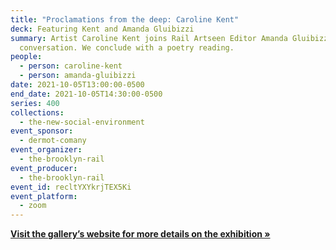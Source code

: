 ```yaml
---
title: "Proclamations from the deep: Caroline Kent"
deck: Featuring Kent and Amanda Gluibizzi
summary: Artist Caroline Kent joins Rail Artseen Editor Amanda Gluibizzi for a
  conversation. We conclude with a poetry reading.
people:
  - person: caroline-kent
  - person: amanda-gluibizzi
date: 2021-10-05T13:00:00-0500
end_date: 2021-10-05T14:30:00-0500
series: 400
collections:
  - the-new-social-environment
event_sponsor:
  - dermot-comany
event_organizer:
  - the-brooklyn-rail
event_producer:
  - the-brooklyn-rail
event_id: recltYXYkrjTEX5Ki
event_platform:
  - zoom
---
```

**[Visit the gallery’s website for more details on the exhibition »](https://caseykaplangallery.com/exhibition/caroline-kent/)**